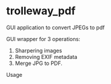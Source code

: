 # trolleway_pdf
GUI application to convert JPEGs to pdf

GUI wrapper for 3 operations:
1. Sharpering images
2. Removing EXIF metadata
3. Merge JPG to PDF.

Usage
